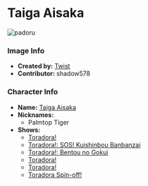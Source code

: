 # Taiga Aisaka

![padoru](https://raw.githubusercontent.com/shadow578/Padoru-Padoru/master/Padoru/toradora-taiga.png "Taiga Aisaka")

### Image Info
* **Created by:**    [Twist](https://knowyourmeme.com/photos/1436794-padoru)
* **Contributor:**   shadow578

### Character Info
* **Name:**   [Taiga Aisaka](https://myanimelist.net/character/12064)
* **Nicknames:**
  * Palmtop Tiger
* **Shows:**
  * [Toradora!](https://myanimelist.net/anime/4224/Toradora)
  * [Toradora!: SOS! Kuishinbou Banbanzai](https://myanimelist.net/anime/6127/Toradora__SOS_Kuishinbou_Banbanzai)
  * [Toradora!: Bentou no Gokui](https://myanimelist.net/anime/11553/Toradora__Bentou_no_Gokui)
  * [Toradora!](https://myanimelist.net/manga/4368/Toradora)
  * [Toradora!](https://myanimelist.net/manga/7149/Toradora)
  * [Toradora Spin-off!](https://myanimelist.net/manga/10550/Toradora_Spin-off)


